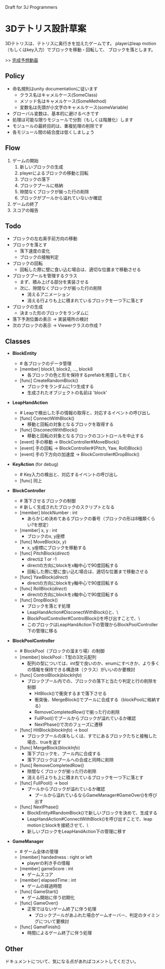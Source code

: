 
Draft for 3J Programmers

3Dテトリス設計草案
================

3Dテトリスは、テトリスに奥行きを加えたゲームです。
playerはleap motion（もしくはkey入力）でブロックを移動・回転して、
ブロックを落とします。

\>> [完成予想動画](https://www.youtube.com/watch?v=P2lOHc8wReo)

Policy
------

- 命名規則はunity documentationに従います
	- クラス名はキャメルケース(SomeClass)
	- メソッド名はキャメルケース(SomeMethod)
	- 変数名は先頭が小文字のキャメルケース(someVariable)
- グローバル変数は、基本的に避けるべきです
- 処理は可能な限りモジュールで分割（もしくは階層化）します
- モジュールの最終目的は、重複処理の削除です
- 各モジュール間の結合度は低くしましょう

Flow
----

1. ゲームの開始
	1. 新しいブロックの生成
	2. playerによるブロックの移動と回転
	3. ブロックの落下
	4. ブロックプールに格納
	5. 隙間なくブロックが揃った行の削除
	6. ブロックがプールから溢れていないか確認
2. ゲームの終了
3. スコアの報告

Todo
----

- ブロックの左右奥手前方向の移動
- ブロックを落とす
	- 落下速度の変化
	- ブロックの接触判定
- ブロックの回転
	- 回転した際に壁に食い込む場合は、適切な位置まで移動させる
- ブロックプールを管理するクラス
	- まず、積み上げる部分を実装させる
	- 次に、隙間なくブロックが揃った行の削除
		- 消えるアニメーション
		- 消える行よりも上に積まれているブロックを一つ下に落とす
- ブロックの生成
	- 決まった形のブロックをランダムに
- 落下予測位置の表示 -> 実装場所の検討
- 次のブロックの表示 -> Viewerクラスの作成 ?

Classes
-------

- __BlockEntity__
	- \# 各ブロックのデータ管理
	- [member] block1, block2, …, block8
		- 各ブロックの色と形を保持するprefabを用意しておく
	- [func] CreateRandomBlock()
		- ブロックをランダムに1つ生成する
		- 生成されたオブジェクトの名前は 'block'

- __LeapHandAction__
	- \# Leapで検出した手の情報の取得と、対応するイベントの呼び出し
	- [func] ConnectWithBlock()
		- 移動と回転の対象となるブロックを取得する
	- [func] DisconectWithBlock()
		- 移動と回転の対象となるブロックのコントロールを中止する
	- [event] 手の移動 -> BlockController#MoveBlock()
	- [event] 手の回転 -> BlockController#{Pitch, Yaw, Roll}Block()
	- [event] 手の下方向の加速度 -> BlockController#DropBlock()

- __KeyAction__ (for debug)
	- \# Key入力の検出と、対応するイベントの呼び出し
	- [func] 同上 

- __BlockController__
	- \# 落下させるブロックの制御
	- \# 新しく生成されたブロックのスクリプトとなる
	- [member] blockNumber : int
		- あらかじめ決めてあるブロックの番号（ブロックの形は8種類くらい?を想定）
	- [member] x, y : int
		- ブロックのx, y座標
	- [func] MoveBlock(*x*, *y*)
		- x, y座標にブロックを移動する
	- [func] PitchBlock(*direct*)
		- directは 1 or -1
		- directの方向にblockをx軸中心で90度回転する
		- 回転した際に壁に食い込む場合は、適切な位置まで移動させる
	- [func] YawBlock(*direct*)
		- directの方向にblockをy軸中心で90度回転する
	- [func] RollBlock(*direct*)
		- directの方向にblockをz軸中心で90度回転する
	- [func] DropBlock()
		- ブロックを落とす処理
		- LeapHandAction#DisconectWithBlock()と、\
		- BlockPoolController#ControlBlock()を呼び出すことで、\
		- このブロックはLeapHandAction下の管理からBlockPoolController下の管理に移る

- __BlockPoolController__
	- \# BlockPool（ブロックの溜まり場）の制御
	- [member] blockPool : T型の3次元配列
		- 配列の型については、int型で良いのか、enumにすべきか、より多くの情報を保持できる構造体（クラス）がいいのか要検討
	- [func] ControlBlock(*blockInfo*)
		- ブロックプール内での、ブロックの落下と当たり判定と行の削除を制御
			- HitBlock()で衝突するまで落下させる
			- 衝突後、MergeBlock()でプールに合成する（blockPoolに格納する）
			- RemoveCompletedRow()で揃った行の削除
			- FullPool()でプールからブロックが溢れているか確認
			- NextPhase()で次のフェーズに遷移
	- [func] HitBlock(*blockInfo*) -> bool
		- ブロックプールの床もしくは、すでにあるブロックたちと接触した場合、trueを返す
	- [func] MergeBlock(*blockInfo*)
		- 落下ブロックを、プール内に合成する
		- 落下ブロックはプールへの合成と同時に削除
	- [func] RemoveCompletedRow()
		- 隙間なくブロックが揃った行の削除
		- 消える行よりも上に積まれているブロックを一つ下に落とす
	- [func] FullPool() -> bool
		- プールからブロックが溢れているか確認
			- プールから溢れているならGameManager#GameOver()を呼び出す
	- [func] NextPhase()
		- BlockEntity#RandomBlock()で新しいブロックを決めて、生成する
		- LeapHandAction#ConnectWithBlock()を呼び出すことで、leap motionとblockを接続させて、\
		- 新しいブロックをLeapHandAction下の管理に移す

- __GameManager__
	- \# ゲーム全体の管理
	- [member] handedness : right or left
		- playerの利き手の情報
	- [member] gameScore : int
		- ゲームスコア
	- [member] elapsedTime : int
		- ゲームの経過時間
	- [func] GameStart()
		- ゲーム開始に伴う初期化
	- [func] GameOver()
		- 正常ではないゲーム終了に伴う処理
			- ブロックプールがあふれた場合ゲームオーバー、判定のタイミングについて要検討
	- [func] GameFinish()
		- 時間によるゲーム終了に伴う処理

Other
-----

ドキュメントについて、気になる点があればコメントしてください。



